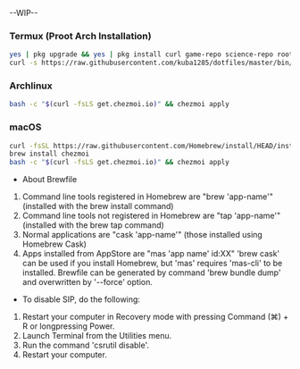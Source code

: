 --WIP--

### Termux (Proot Arch Installation)
```sh
yes | pkg upgrade && yes | pkg install curl game-repo science-repo root-repo x11-repo
curl -s https://raw.githubusercontent.com/kuba1285/dotfiles/master/bin/termux-init.sh | bash
```
### Archlinux
```sh
bash -c "$(curl -fsLS get.chezmoi.io)" && chezmoi apply
```
### macOS
```sh
curl -fsSL https://raw.githubusercontent.com/Homebrew/install/HEAD/install.sh
brew install chezmoi
bash -c "$(curl -fsLS get.chezmoi.io)" && chezmoi apply
```

* About Brewfile
 1. Command line tools registered in Homebrew are "brew 'app-name'" (installed with the brew install command)
 2. Command line tools not registered in Homebrew are "tap 'app-name'" (installed with the brew tap command)
 3. Normal applications are "cask 'app-name'" (those installed using Homebrew Cask)
 4. Apps installed from AppStore are "mas 'app name' id:XX"
 'brew cask' can be used if you install Homebrew, but 'mas' requires 'mas-cli' to be installed.
 Brewfile can be generated by command 'brew bundle dump' and overwritten by '--force' option.

* To disable SIP, do the following:
 1. Restart your computer in Recovery mode with pressing Command (⌘) + R or longpressing Power.
 2. Launch Terminal from the Utilities menu.
 3. Run the command 'csrutil disable'.
 4. Restart your computer.
